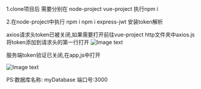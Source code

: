 1.clone项目后 需要分别在 node-project  vue-project 执行npm i

2.在node-project中执行 npm i npm i express-jwt 安装token解析


axios请求头token已被关闭,如果需要打开前往vue-project  http文件夹中axios.js将token添加到请求头的第一行打开
![Image text](https://gitee.com/xueyb_1997/READEME-img/raw/master/images/shopaxios.jpg)

服务端token验证已关闭,在app,js中打开


![Image text](https://gitee.com/xueyb_1997/READEME-img/raw/master/images/%E6%89%B9%E6%B3%A8%202020-08-12%20121149.jpg)


PS:数据库名称:   myDatabase   端口号:3000